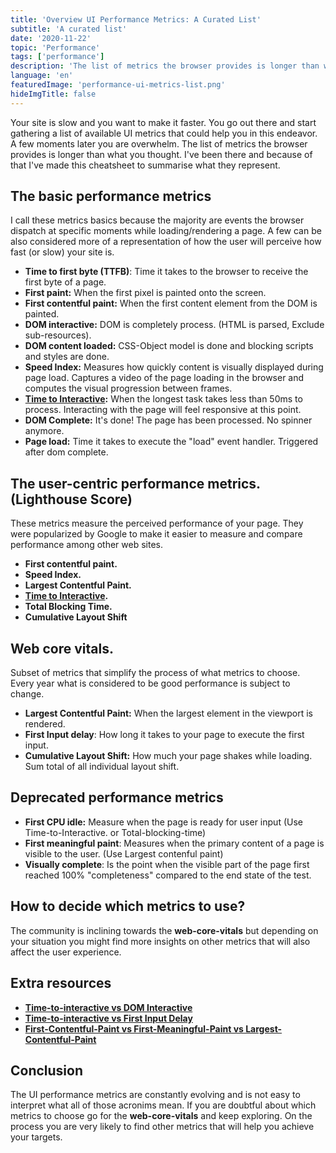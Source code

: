 ```yaml
---
title: 'Overview UI Performance Metrics: A Curated List'
subtitle: 'A curated list'
date: '2020-11-22'
topic: 'Performance'
tags: ['performance']
description: 'The list of metrics the browser provides is longer than what I thought and hopefully I can summarise in here what they represent. TLDR; Web-core-vitals.'
language: 'en'
featuredImage: 'performance-ui-metrics-list.png'
hideImgTitle: false
---
```


Your site is slow and you want to make it faster. You go out there and start gathering a list of available UI metrics that could help you in this endeavor. A few moments later you are overwhelm. The list of metrics the browser provides is longer than what you thought. I've been there and because of that I've made this cheatsheet to summarise what they represent.

## The basic performance metrics

I call these metrics basics because the majority are events the browser dispatch at specific moments while loading/rendering a page. A few can be also considered more of a representation of how the user will perceive how fast (or slow) your site is.

- **Time to first byte (TTFB)**: Time it takes to the browser to receive the first byte of a page.
- **First paint:** When the first pixel is painted onto the screen.
- **First contentful paint:** When the first content element from the DOM is painted.
- **DOM interactive:** DOM is completely process. (HTML is parsed, Exclude sub-resources).
- **DOM content loaded:** CSS-Object model is done and blocking scripts and styles are done.
- **Speed Index:** Measures how quickly content is visually displayed during page load. Captures a video of the page loading in the browser and computes the visual progression between frames.
- **[Time to Interactive](/2020/ui-performance-metrics-what-is-time-to-interactive/):** When the longest task takes less than 50ms to process. Interacting with the page will feel responsive at this point.
- **DOM Complete:** It's done! The page has been processed. No spinner anymore.
- **Page load:** Time it takes to execute the "load" event handler. Triggered after dom complete.

## The user-centric performance metrics. (Lighthouse Score)

These metrics measure the perceived performance of your page. They were popularized by Google to make it easier to measure and compare performance among other web sites.

- **First contentful paint.**
- **Speed Index.**
- **Largest Contentful Paint.**
- **[Time to Interactive](/2020/ui-performance-metrics-what-is-time-to-interactive/).**
- **Total Blocking Time.**
- **Cumulative Layout Shift**

## Web core vitals.

Subset of metrics that simplify the process of what metrics to choose. Every year what is considered to be good performance is subject to change.

- **Largest Contentful Paint:** When the largest element in the viewport is rendered.
- **First Input delay**: How long it takes to your page to execute the first input.
- **Cumulative Layout Shift:** How much your page shakes while loading. Sum total of all individual layout shift.

## Deprecated performance metrics

- **First CPU idle:** Measure when the page is ready for user input (Use Time-to-Interactive. or Total-blocking-time)
- **First meaningful paint**: Measures when the primary content of a page is visible to the user. (Use Largest contenful paint)
- **Visually complete**: Is the point when the visible part of the page first reached 100% "completeness" compared to the end state of the test.

## How to decide which metrics to use?

The community is inclining towards the **web-core-vitals** but depending on your situation you might find more insights on other metrics that will also affect the user experience.

## Extra resources

- **[Time-to-interactive vs DOM Interactive](/2020/ui-performance-metrics-tti-vs-domInteractive/)**
- **[Time-to-interactive vs First Input Delay](/2020/ui-performance-metrics-tti-vs-fid/)**
- **[First-Contentful-Paint vs First-Meaningful-Paint vs Largest-Contentful-Paint](/2020/ui-performance-fcp-fmp-lcp/)**

## Conclusion

The UI performance metrics are constantly evolving and is not easy to interpret what all of those acronims mean. If you are doubtful about which metrics to choose go for the **web-core-vitals** and keep exploring. On the process you are very likely to find other metrics that will help you achieve your targets.
